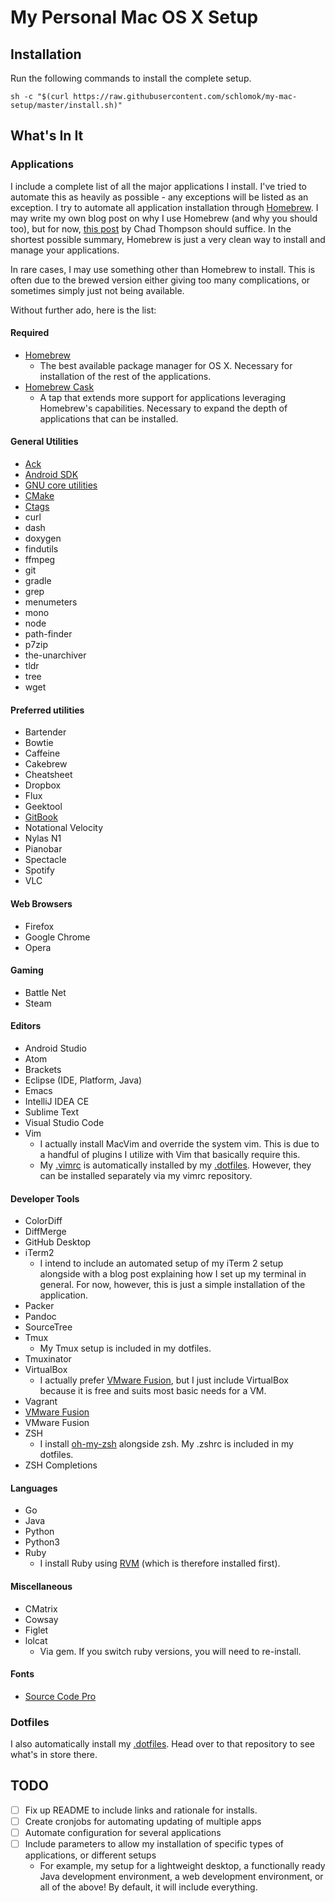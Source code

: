 # My Personal Mac OS X Setup

## Installation

Run the following commands to install the complete setup.

    sh -c "$(curl https://raw.githubusercontent.com/schlomok/my-mac-setup/master/install.sh)"

## What's In It

### Applications

I include a complete list of all the major applications I install. I've tried to automate this as heavily as possible - any exceptions
will be listed as an exception. I try to automate all application installation through [Homebrew](http://brew.sh/). I may write my own 
blog post on why I use Homebrew (and why you should too), but for now, [this post](https://chadthompson.me/2013/05/why-homebrew/) by Chad
Thompson should suffice. In the shortest possible summary, Homebrew is just a very clean way to install and manage your applications.

In rare cases, I may use something other than Homebrew to install. This is often due to the brewed version either giving too many 
complications, or sometimes simply just not being available.

Without further ado, here is the list:

#### Required

* [Homebrew](http://brew.sh/)
  - The best available package manager for OS X. Necessary for installation of the rest of the applications.
* [Homebrew Cask](http://caskroom.io/)
  - A tap that extends more support for applications leveraging Homebrew's capabilities. Necessary to expand the depth of applications
    that can be installed.

#### General Utilities

* [Ack](http://beyondgrep.com/)
* [Android SDK](http://developer.android.com/sdk/index.html)
* [GNU core utilities](http://www.gnu.org/software/coreutils/coreutils.html)
* [CMake](https://cmake.org/)
* [Ctags](https://en.wikipedia.org/wiki/Ctags)
* curl
* dash
* doxygen
* findutils
* ffmpeg
* git
* gradle
* grep
* menumeters
* mono
* node
* path-finder
* p7zip
* the-unarchiver
* tldr
* tree
* wget

#### Preferred utilities

* Bartender
* Bowtie
* Caffeine
* Cakebrew
* Cheatsheet
* Dropbox
* Flux
* Geektool
* [GitBook](https://www.gitbook.com/)
* Notational Velocity
* Nylas N1
* Pianobar
* Spectacle
* Spotify
* VLC

#### Web Browsers

* Firefox
* Google Chrome
* Opera

#### Gaming

* Battle Net
* Steam

#### Editors

* Android Studio
* Atom
* Brackets
* Eclipse (IDE, Platform, Java)
* Emacs
* IntelliJ IDEA CE
* Sublime Text
* Visual Studio Code
* Vim
  - I actually install MacVim and override the system vim. This is due to a handful of plugins I utilize with Vim that basically 
    require this.
  - My [.vimrc](https://github.com/schlomok/vimrc) is automatically installed by my [.dotfiles](https://github.com/schlomok/dotfiles). 
    However, they can be installed separately via my vimrc repository.

#### Developer Tools

* ColorDiff
* DiffMerge
* GitHub Desktop
* iTerm2 
  - I intend to include an automated setup of my iTerm 2 setup alongside with a blog post explaining how I set up my terminal in 
    general. For now, however, this is just a simple installation of the application.
* Packer
* Pandoc
* SourceTree
* Tmux
  - My Tmux setup is included in my dotfiles.
* Tmuxinator
* VirtualBox
  - I actually prefer [VMware Fusion](https://www.vmware.com/products/fusion), but I just include VirtualBox because it is free and 
    suits most basic needs for a VM.
* Vagrant
* [VMware Fusion](https://www.vmware.com/products/fusion)
* VMware Fusion
* ZSH
    - I install [oh-my-zsh](https://github.com/robbyrussell/oh-my-zsh) alongside zsh. My .zshrc is included in my dotfiles.
* ZSH Completions

#### Languages

* Go
* Java
* Python
* Python3
* Ruby
    - I install Ruby using [RVM](https://rvm.io/) (which is therefore installed first).

#### Miscellaneous

* CMatrix
* Cowsay
* Figlet
* lolcat
    - Via gem. If you switch ruby versions, you will need to re-install.

#### Fonts

* [Source Code Pro](https://github.com/adobe-fonts/source-code-pro)

### Dotfiles

I also automatically install my [.dotfiles](https://github.com/schlomok/dotfiles). Head over to that repository to see what's in store 
there.

## TODO

* [ ] Fix up README to include links and rationale for installs.
* [ ] Create cronjobs for automating updating of multiple apps
* [ ] Automate configuration for several applications
* [ ] Include parameters to allow my installation of specific types of applications, or different
      setups
  - For example, my setup for a lightweight desktop, a functionally ready Java development 
    environment, a web development environment, or all of the above! By default, it will include
    everything.
